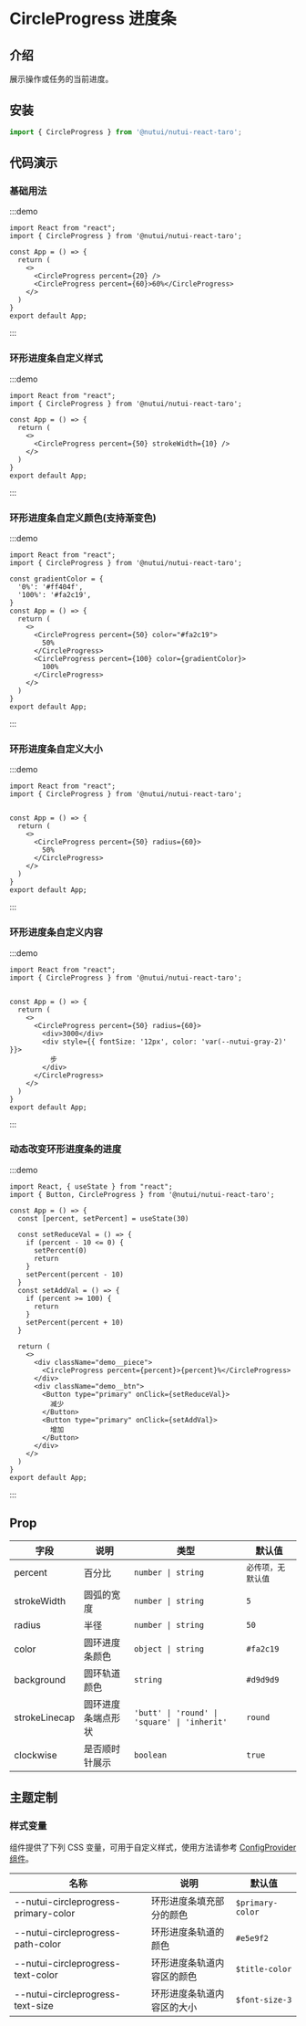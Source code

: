 # CircleProgress 进度条

## 介绍

展示操作或任务的当前进度。

## 安装

```ts
import { CircleProgress } from '@nutui/nutui-react-taro';
```

## 代码演示
### 基础用法

:::demo
```tsx
import React from "react";
import { CircleProgress } from '@nutui/nutui-react-taro';

const App = () => {
  return (
    <>
      <CircleProgress percent={20} />
      <CircleProgress percent={60}>60%</CircleProgress>
    </>
  )
}
export default App;
```
:::

### 环形进度条自定义样式

:::demo
```tsx
import React from "react";
import { CircleProgress } from '@nutui/nutui-react-taro';

const App = () => {
  return (
    <>
      <CircleProgress percent={50} strokeWidth={10} />
    </>
  )
}
export default App;
```
:::

### 环形进度条自定义颜色(支持渐变色)
:::demo
```tsx
import React from "react";
import { CircleProgress } from '@nutui/nutui-react-taro';

const gradientColor = {
  '0%': '#ff404f',
  '100%': '#fa2c19',
}
const App = () => {
  return (
    <>
      <CircleProgress percent={50} color="#fa2c19">
        50%
      </CircleProgress>
      <CircleProgress percent={100} color={gradientColor}>
        100%
      </CircleProgress>
    </>
  )
}
export default App;
```
:::

### 环形进度条自定义大小
:::demo
```tsx
import React from "react";
import { CircleProgress } from '@nutui/nutui-react-taro';


const App = () => {
  return (
    <>
      <CircleProgress percent={50} radius={60}>
        50%
      </CircleProgress>
    </>
  )
}
export default App;
```
:::

### 环形进度条自定义内容
:::demo
```tsx
import React from "react";
import { CircleProgress } from '@nutui/nutui-react-taro';


const App = () => {
  return (
    <>
      <CircleProgress percent={50} radius={60}>
        <div>3000</div>
        <div style={{ fontSize: '12px', color: 'var(--nutui-gray-2)' }}>
          步
        </div>
      </CircleProgress>
    </>
  )
}
export default App;
```
:::

### 动态改变环形进度条的进度
:::demo
```tsx
import React, { useState } from "react";
import { Button, CircleProgress } from '@nutui/nutui-react-taro';

const App = () => {
  const [percent, setPercent] = useState(30)
  
  const setReduceVal = () => {
    if (percent - 10 <= 0) {
      setPercent(0)
      return
    }
    setPercent(percent - 10)
  }
  const setAddVal = () => {
    if (percent >= 100) {
      return
    }
    setPercent(percent + 10)
  }

  return (
    <>
      <div className="demo__piece">
        <CircleProgress percent={percent}>{percent}%</CircleProgress>
      </div>
      <div className="demo__btn">
        <Button type="primary" onClick={setReduceVal}>
          减少
        </Button>
        <Button type="primary" onClick={setAddVal}>
          增加
        </Button>
      </div>
    </>
  )
}
export default App;
```
:::


## Prop

| 字段 | 说明 | 类型 | 默认值
|----- | ----- | ----- | -----
| percent | 百分比 | `number \| string` | `必传项，无默认值`
| strokeWidth | 圆弧的宽度 | `number \| string` | `5`
| radius | 半径 |  `number \| string` | `50`
| color | 圆环进度条颜色 | `object \| string` | `#fa2c19`
| background | 圆环轨道颜色| `string` | `#d9d9d9`
| strokeLinecap | 圆环进度条端点形状 | `'butt' \| 'round' \| 'square' \| 'inherit'` | `round`
| clockwise | 是否顺时针展示| `boolean` | `true`

## 主题定制

### 样式变量

组件提供了下列 CSS 变量，可用于自定义样式，使用方法请参考 [ConfigProvider 组件](#/zh-CN/component/configprovider)。

| 名称 | 说明 | 默认值 |
| --- | --- | --- |
| --nutui-circleprogress-primary-color | 环形进度条填充部分的颜色 | `$primary-color` |
| --nutui-circleprogress-path-color | 环形进度条轨道的颜色 | `#e5e9f2` |
| --nutui-circleprogress-text-color | 环形进度条轨道内容区的颜色 | `$title-color` |
| --nutui-circleprogress-text-size | 环形进度条轨道内容区的大小 | `$font-size-3` |
